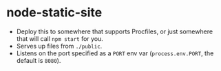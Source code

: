 node-static-site
================

- Deploy this to somewhere that supports Procfiles, or just somewhere that will call `npm start` for you.  
- Serves up files from `./public`.  
- Listens on the port specified as a `PORT` env var (`process.env.PORT`, the default is `8080`).  
